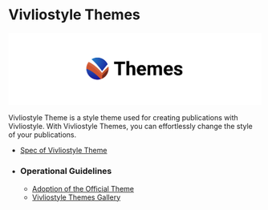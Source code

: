 # Vivliostyle Themes

![Vivliostyle Themes logo](./assets/themes-logo.jpg)

Vivliostyle Theme is a style theme used for creating publications with Vivliostyle. With Vivliostyle Themes, you can effortlessly change the style of your publications.

<nav role="doc-toc">
<ul>
<li>
<a href="./spec.md">Spec of Vivliostyle Theme</a>
</li>
<li>

### Operational Guidelines

- [Adoption of the Official Theme](./official.md)
- [Vivliostyle Themes Gallery](./gallery.md)

</li>
</ul>
</nav>
